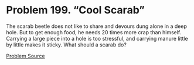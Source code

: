 # Problem 199. “Cool Scarab”

The scarab beetle does not like to share and devours dung alone in a deep hole. But to get enough food, he needs 20 times more crap than himself. Carrying a large piece into a hole is too stressful, and carrying manure little by little makes it sticky. What should a scarab do?

[Problem Source](https://www.trizland.ru/tasks/1290/)